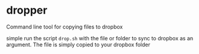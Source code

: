 dropper
=======

Command line tool for copying files to dropbox

simple run the script ```drop.sh``` with the file or folder to sync to dropbox as an argument. The file is simply copied to your dropbox folder